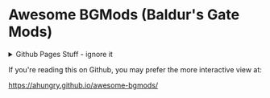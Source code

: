 # Awesome BGMods (Baldur's Gate Mods)

<details>
<summary>Github Pages Stuff - ignore it</summary>
<link href="ghpages/main.css?v=12" rel="stylesheet" />
<script src="ghpages/main.js?v=12"></script>
</details>

If you're reading this on Github, you may prefer the more interactive
view at:

https://ahungry.github.io/awesome-bgmods/
